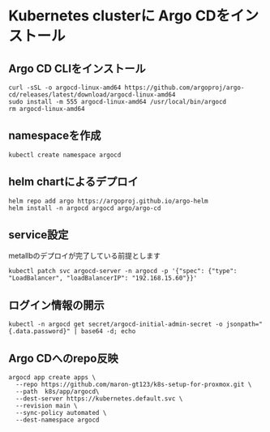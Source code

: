 # Kubernetes clusterに Argo CDをインストール

## Argo CD CLIをインストール
    
    curl -sSL -o argocd-linux-amd64 https://github.com/argoproj/argo-cd/releases/latest/download/argocd-linux-amd64
    sudo install -m 555 argocd-linux-amd64 /usr/local/bin/argocd
    rm argocd-linux-amd64

## namespaceを作成

    kubectl create namespace argocd
    
## helm chartによるデプロイ

    helm repo add argo https://argoproj.github.io/argo-helm
    helm install -n argocd argocd argo/argo-cd
    
## service設定
metallbのデプロイが完了している前提とします<br>

    kubectl patch svc argocd-server -n argocd -p '{"spec": {"type": "LoadBalancer", "loadBalancerIP": "192.168.15.60"}}'

## ログイン情報の開示

    kubectl -n argocd get secret/argocd-initial-admin-secret -o jsonpath="{.data.password}" | base64 -d; echo
    
## Argo CDへのrepo反映
    argocd app create apps \
      --repo https://github.com/maron-gt123/k8s-setup-for-proxmox.git \
      --path  k8s/app/argocd\
      --dest-server https://kubernetes.default.svc \
      --revision main \
      --sync-policy automated \
      --dest-namespace argocd
